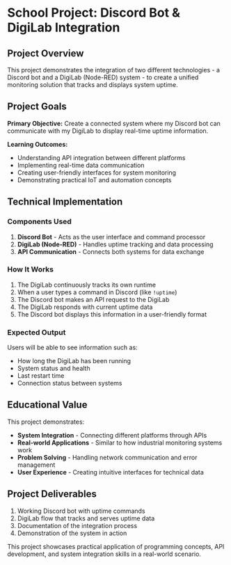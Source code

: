 # School Project: Discord Bot & DigiLab Integration

## Project Overview

This project demonstrates the integration of two different technologies - a Discord bot and a DigiLab (Node-RED) system - to create a unified monitoring solution that tracks and displays system uptime.

## Project Goals

**Primary Objective:** Create a connected system where my Discord bot can communicate with my DigiLab to display real-time uptime information.

**Learning Outcomes:**
- Understanding API integration between different platforms
- Implementing real-time data communication
- Creating user-friendly interfaces for system monitoring
- Demonstrating practical IoT and automation concepts

## Technical Implementation

### Components Used
1. **Discord Bot** - Acts as the user interface and command processor
2. **DigiLab (Node-RED)** - Handles uptime tracking and data processing
3. **API Communication** - Connects both systems for data exchange

### How It Works
1. The DigiLab continuously tracks its own runtime
2. When a user types a command in Discord (like `!uptime`)
3. The Discord bot makes an API request to the DigiLab
4. The DigiLab responds with current uptime data
5. The Discord bot displays this information in a user-friendly format

### Expected Output
Users will be able to see information such as:
- How long the DigiLab has been running
- System status and health
- Last restart time
- Connection status between systems

## Educational Value

This project demonstrates:
- **System Integration** - Connecting different platforms through APIs
- **Real-world Applications** - Similar to how industrial monitoring systems work
- **Problem Solving** - Handling network communication and error management
- **User Experience** - Creating intuitive interfaces for technical data

## Project Deliverables

1. Working Discord bot with uptime commands
2. DigiLab flow that tracks and serves uptime data
3. Documentation of the integration process
4. Demonstration of the system in action

This project showcases practical application of programming concepts, API development, and system integration skills in a real-world scenario.
